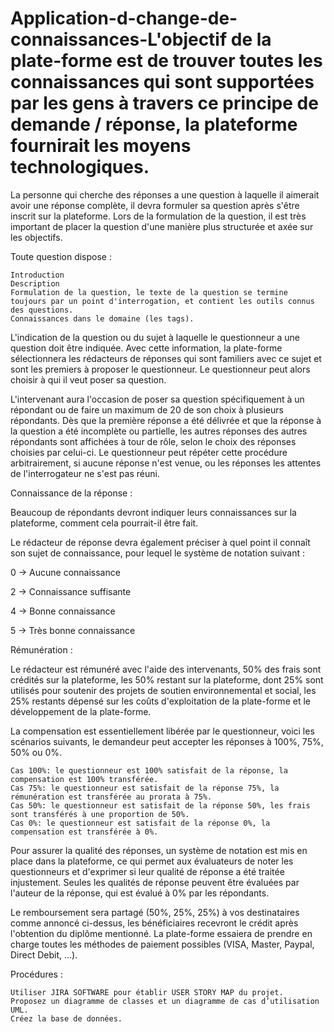 # Application-d-change-de-connaissances-L'objectif de la plate-forme est de trouver toutes les connaissances qui sont supportées par les gens à travers ce principe de demande / réponse, la plateforme fournirait les moyens technologiques.

La personne qui cherche des réponses a une question à laquelle il aimerait avoir une réponse complète, il devra formuler sa question après s'être inscrit sur la plateforme. Lors de la formulation de la question, il est très important de placer la question d'une manière plus structurée et axée sur les objectifs.

Toute question dispose :

    Introduction
    Description
    Formulation de la question, le texte de la question se termine toujours par un point d'interrogation, et contient les outils connus des questions.
    Connaissances dans le domaine (les tags).

L'indication de la question ou du sujet à laquelle le questionneur a une question doit être indiquée. Avec cette information, la plate-forme sélectionnera les rédacteurs de réponses qui sont familiers avec ce sujet et sont les premiers à proposer le questionneur. Le questionneur peut alors choisir à qui il veut poser sa question.

L'intervenant aura l'occasion de poser sa question spécifiquement à un répondant ou de faire un maximum de 20 de son choix à plusieurs répondants. Dès que la première réponse a été délivrée et que la réponse à la question a été incomplète ou partielle, les autres réponses des autres répondants sont affichées à tour de rôle, selon le choix des réponses choisies par celui-ci. Le questionneur peut répéter cette procédure arbitrairement, si aucune réponse n'est venue, ou les réponses les attentes de l'interrogateur ne s'est pas réuni.

Connaissance de la réponse :

Beaucoup de répondants devront indiquer leurs connaissances sur la plateforme, comment cela pourrait-il être fait.

Le rédacteur de réponse devra également préciser à quel point il connaît son sujet de connaissance, pour lequel le système de notation suivant :

0 -> Aucune connaissance

2 -> Connaissance suffisante

4 -> Bonne connaissance

5 -> Très bonne connaissance

Rémunération :

Le rédacteur est rémunéré avec l'aide des intervenants, 50% des frais sont crédités sur la plateforme, les 50% restant sur la plateforme, dont 25% sont utilisés pour soutenir des projets de soutien environnemental et social, les 25% restants dépensé sur les coûts d'exploitation de la plate-forme et le développement de la plate-forme.

La compensation est essentiellement libérée par le questionneur, voici les scénarios suivants, le demandeur peut accepter les réponses à 100%, 75%, 50% ou 0%.

    Cas 100%: le questionneur est 100% satisfait de la réponse, la compensation est 100% transférée.
    Cas 75%: le questionneur est satisfait de la réponse 75%, la rémunération est transférée au prorata à 75%.
    Cas 50%: le questionneur est satisfait de la réponse 50%, les frais sont transférés à une proportion de 50%.
    Cas 0%: le questionneur est satisfait de la réponse 0%, la compensation est transférée à 0%.

Pour assurer la qualité des réponses, un système de notation est mis en place dans la plateforme, ce qui permet aux évaluateurs de noter les questionneurs et d'exprimer si leur qualité de réponse a été traitée injustement. Seules les qualités de réponse peuvent être évaluées par l'auteur de la réponse, qui est évalué à 0% par les répondants.

Le remboursement sera partagé (50%, 25%, 25%) à vos destinataires comme annoncé ci-dessus, les bénéficiaires recevront le crédit après l'obtention du diplôme mentionné. La plate-forme essaiera de prendre en charge toutes les méthodes de paiement possibles (VISA, Master, Paypal, Direct Debit, ...).

Procédures :

    Utiliser JIRA SOFTWARE pour établir USER STORY MAP du projet.
    Proposez un diagramme de classes et un diagramme de cas d’utilisation UML.
    Créez la base de données.

